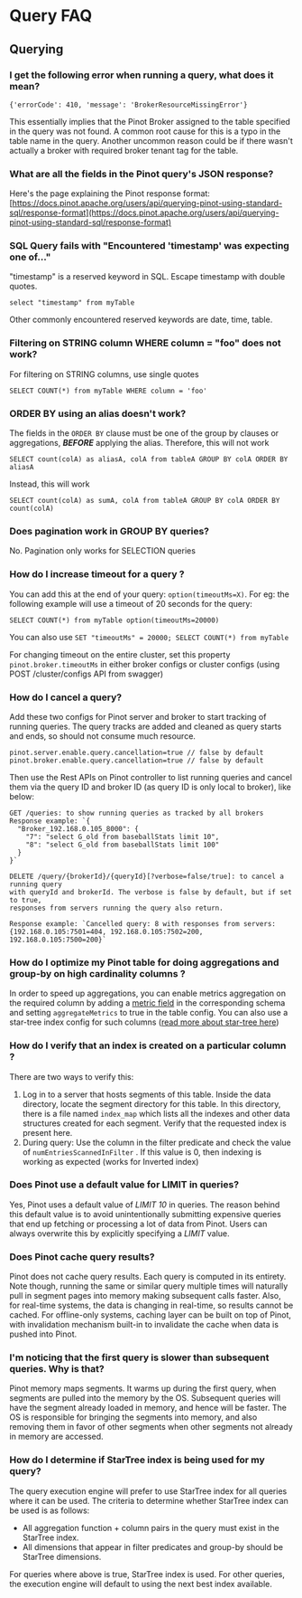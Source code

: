 # Query FAQ

## Querying

### I get the following error when running a query, what does it mean?

```
{'errorCode': 410, 'message': 'BrokerResourceMissingError'}
```

This essentially implies that the Pinot Broker assigned to the table specified in the query was not found. A common root cause for this is a typo in the table name in the query. Another uncommon reason could be if there wasn't actually a broker with required broker tenant tag for the table.

### What are all the fields in the Pinot query's JSON response?

Here's the page explaining the Pinot response format: [https://docs.pinot.apache.org/users/api/querying-pinot-using-standard-sql/response-format](https://docs.pinot.apache.org/users/api/querying-pinot-using-standard-sql/response-format)

### SQL Query fails with "Encountered 'timestamp' was expecting one of..."

"timestamp" is a reserved keyword in SQL. Escape timestamp with double quotes.&#x20;

```
select "timestamp" from myTable
```

Other commonly encountered reserved keywords are date, time, table.

### Filtering on STRING column WHERE column = "foo" does not work?

For filtering on STRING columns, use single quotes

```
SELECT COUNT(*) from myTable WHERE column = 'foo'
```

### ORDER BY using an alias doesn't work?

The fields in the `ORDER BY` clause must be one of the group by clauses or aggregations, _**BEFORE**_ applying the alias. Therefore, this will not work

```
SELECT count(colA) as aliasA, colA from tableA GROUP BY colA ORDER BY aliasA
```

Instead, this will work

```
SELECT count(colA) as sumA, colA from tableA GROUP BY colA ORDER BY count(colA)
```

### Does pagination work in GROUP BY queries?

No. Pagination only works for SELECTION queries

### How do I increase timeout for a query ?

You can add this at the end of your query: `option(timeoutMs=X)`. For eg: the following example will use a timeout of 20 seconds for the query:

```
SELECT COUNT(*) from myTable option(timeoutMs=20000)
```

You can also use `SET "timeoutMs" = 20000; SELECT COUNT(*) from myTable`

For changing timeout on the entire cluster, set this property `pinot.broker.timeoutMs`  in either broker configs or cluster configs (using POST /cluster/configs API from swagger)

### How do I cancel a query?

Add these two configs for Pinot server and broker to start tracking of running queries. The query tracks are added and cleaned as query starts and ends, so should not consume much resource.&#x20;

```
pinot.server.enable.query.cancellation=true // false by default
pinot.broker.enable.query.cancellation=true // false by default
```

Then use the Rest APIs on Pinot controller to list running queries and cancel them via the query ID and broker ID (as query ID is only local to broker), like below:

```
GET /queries: to show running queries as tracked by all brokers
Response example: `{
  "Broker_192.168.0.105_8000": {
    "7": "select G_old from baseballStats limit 10",
    "8": "select G_old from baseballStats limit 100"
  }
}`

DELETE /query/{brokerId}/{queryId}[?verbose=false/true]: to cancel a running query 
with queryId and brokerId. The verbose is false by default, but if set to true, 
responses from servers running the query also return.

Response example: `Cancelled query: 8 with responses from servers: 
{192.168.0.105:7501=404, 192.168.0.105:7502=200, 192.168.0.105:7500=200}`
```

### How do I optimize my Pinot table for doing aggregations and group-by on high cardinality columns ?

In order to speed up aggregations, you can enable metrics aggregation on the required column by adding a [metric field](https://docs.pinot.apache.org/configuration-reference/schema#metricfieldspecs) in the corresponding schema and setting `aggregateMetrics` to true in the table config. You can also use a star-tree index config for such columns ([read more about star-tree here](https://docs.pinot.apache.org/basics/indexing/star-tree-index)) &#x20;

### How do I verify that an index is created on a particular column ?

There are two ways to verify this:

1. Log in to a server that hosts segments of this table. Inside the data directory, locate the segment directory for this table. In this directory, there is a file named `index_map` which lists all the indexes and other data structures created for each segment. Verify that the requested index is present here.
2. During query: Use the column in the filter predicate and check the value of `numEntriesScannedInFilter` . If this value is 0, then indexing is working as expected (works for Inverted index)

### Does Pinot use a default value for LIMIT in queries?

Yes, Pinot uses a default value of _LIMIT 10_ in queries. The reason behind this default value is to avoid unintentionally submitting expensive queries that end up fetching or processing a lot of data from Pinot. Users can always overwrite this by explicitly specifying a _LIMIT_ value.&#x20;

### Does Pinot cache query results?

Pinot does not cache query results. Each query is computed in its entirety. Note though, running the same or similar query multiple times will naturally pull in segment pages into memory making subsequent calls faster. Also, for real-time systems, the data is changing in real-time, so results cannot be cached. For offline-only systems, caching layer can be built on top of Pinot, with invalidation mechanism built-in to invalidate the cache when data is pushed into Pinot.

### I'm noticing that the first query is slower than subsequent queries. Why is that?

Pinot memory maps segments. It warms up during the first query, when segments are pulled into the memory by the OS. Subsequent queries will have the segment already loaded in memory, and hence will be faster. The OS is responsible for bringing the segments into memory, and also removing them in favor of other segments when other segments not already in memory are accessed.&#x20;

### How do I determine if StarTree index is being used for my query?

The query execution engine will prefer to use StarTree index for all queries where it can be used. The criteria to determine whether StarTree index can be used is as follows:

* All aggregation function + column pairs in the query must exist in the StarTree index.
* All dimensions that appear in filter predicates and group-by should be StarTree dimensions.

For queries where above is true, StarTree index is used. For other queries, the execution engine will default to using the next best index available.&#x20;

